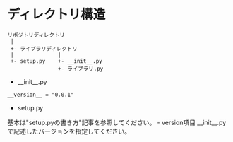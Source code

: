 ディレクトリ構造
=====

```
リポジトリディレクトリ
 |
 +- ライブラリディレクトリ
 |              |
 +- setup.py    +- __init__.py
                +- ライブラリ.py
```

* \_\_init\_\_.py

```
__version__ = "0.0.1"
```

* setup.py

基本は"setup.pyの書き方"記事を参照してください。
    - version項目
    \_\_init\_\_.pyで記述したバージョンを指定してください。

